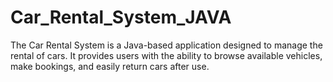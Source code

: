 # Car_Rental_System_JAVA
The Car Rental System is a Java-based application designed to manage the rental of cars. 
It provides users with the ability to browse available vehicles, make bookings, and easily return cars after use.
